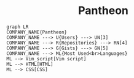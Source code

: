 <h1 align="center">Pantheon</h1>

```mermaid
graph LR
COMPANY_NAME{Pantheon}
COMPANY_NAME ---> U{Users} ---> UN[3]
COMPANY_NAME ---> R{Repositories} ---> RN[4]
COMPANY_NAME ---> G{Gists} ---> GN[5]
COMPANY_NAME ---> ML{Most Used<br>Languages}
ML --> Vim_script[Vim script]
ML --> HTML[HTML]
ML --> CSS[CSS]
```
